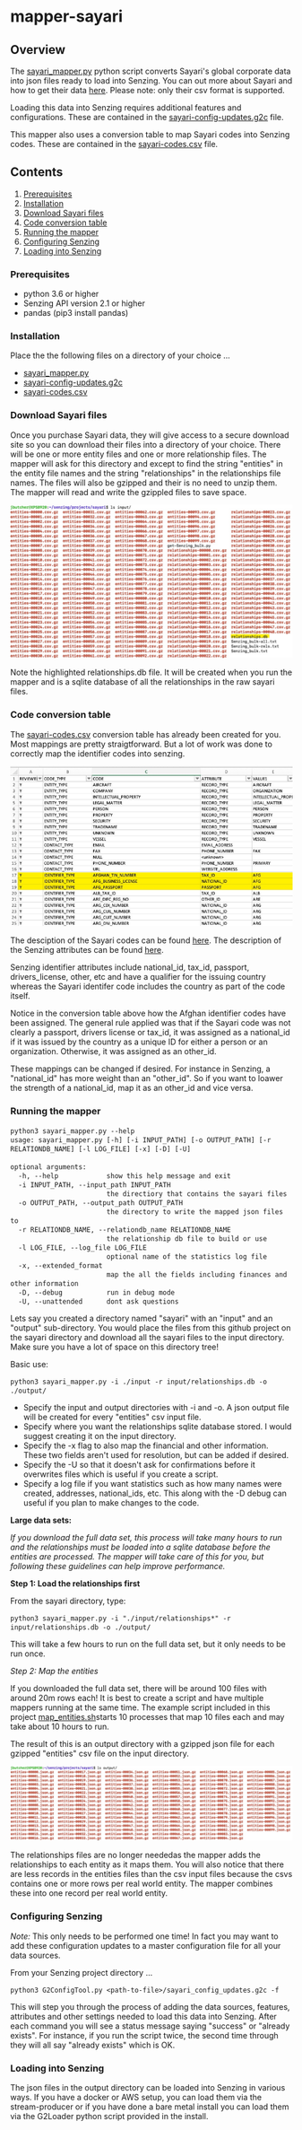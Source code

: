 # mapper-sayari

## Overview

The [sayari_mapper.py](sayari_mapper.py) python script converts Sayari's global corporate data into json files ready to load into Senzing.  You can out more about Sayari and 
how to get their data [here](https://www.sayari.com). Please note: only their csv format is supported.

Loading this data into Senzing requires additional features and configurations. These are contained in the [sayari-config-updates.g2c](sayari_config_updates.g2c) file.

This mapper also uses a conversion table to map Sayari codes into Senzing codes.  These are contained in the [sayari-codes.csv](sayari_codes.csv) file.

## Contents

1. [Prerequisites](#prerequisites)
1. [Installation](#installation)
1. [Download Sayari files](#download_Sayari_files)
1. [Code conversion table](#code_conversion_table)
1. [Running the mapper](#running_the_mapper)
1. [Configuring Senzing](#configuring-senzing)
1. [Loading into Senzing](#loading_into-senzing)

### Prerequisites

- python 3.6 or higher
- Senzing API version 2.1 or higher
- pandas (pip3 install pandas)

### Installation

Place the the following files on a directory of your choice ...

- [sayari_mapper.py](sayari_mapper.py)
- [sayari-config-updates.g2c](sayari_config_updates.g2c)
- [sayari-codes.csv](sayari_codes.csv)

### Download Sayari files

Once you purchase Sayari data, they will give access to a secure download site so you can download their files into a directory of your choice.   There will be one or more entity files
and one or more relationship files.   The mapper will ask for this directory and except to find the string "entities" in the entity file names and the string "relationships" in the 
relationships file names.  The files will also be gzipped and their is no need to unzip them.  The mapper will read and write the gzippled files to save space.

![Example of download directory](images/input-directory.jpg)

Note the highlighted relationships.db file.   It will be created when you run the mapper and is a sqlite database of all the relationships in the raw sayari files.   

### Code conversion table

The [sayari-codes.csv](sayari-codes.csv) conversion table has already been created for you. Most mappings are pretty straigtforward.  But a lot of work was done to correctly map the
identifier codes into senzing.

![Example of sayari code mappings](images/code_conversion.jpg)

The desciption of the Sayari codes can be found [here](https://docs.sayari.com/enums/#identifier-type-enum).  The description of the Senzing attributes can 
be found [here](https://senzing.zendesk.com/hc/en-us/articles/231925448-Generic-Entity-Specification-JSON-CSV-Mapping).

Senzing identifier attributes include national_id, tax_id, passport, drivers_license, other, etc and have a qualifier for the issuing country whereas the Sayari identifer 
code includes the country as part of the code itself.  

Notice in the conversion table above how the Afghan identifier codes have been assigned.  The general rule applied was that if the Sayari code was not clearly a passport, drivers 
license or tax_id, it was assigned as a national_id if it was issued by the country as a unique ID for either a person or an organization.  Otherwise, it was assigned as an other_id.

These mappings can be changed if desired.  For instance in Senzing, a "national_id" has more weight than an "other_id".  So if you want to loawer the strength of a national_id, map it 
as an other_id and vice versa.

### Running the mapper

```console
python3 sayari_mapper.py --help
usage: sayari_mapper.py [-h] [-i INPUT_PATH] [-o OUTPUT_PATH] [-r RELATIONDB_NAME] [-l LOG_FILE] [-x] [-D] [-U]

optional arguments:
  -h, --help            show this help message and exit
  -i INPUT_PATH, --input_path INPUT_PATH
                        the directiory that contains the sayari files
  -o OUTPUT_PATH, --output_path OUTPUT_PATH
                        the directory to write the mapped json files to
  -r RELATIONDB_NAME, --relationdb_name RELATIONDB_NAME
                        the relationship db file to build or use
  -l LOG_FILE, --log_file LOG_FILE
                        optional name of the statistics log file
  -x, --extended_format
                        map the all the fields including finances and other information
  -D, --debug           run in debug mode
  -U, --unattended      dont ask questions
```

Lets say you created a directory named "sayari" with an "input" and an "output" sub-directory. You would place the files from this github project on the sayari directory and download
all the sayari files to the input directory.  Make sure you have a lot of space on this directory tree! 

Basic use: 
```console
python3 sayari_mapper.py -i ./input -r input/relationships.db -o ./output/
```
- Specify the input and output directories with -i and -o.  A json output file will be created for every "entities" csv input file.
- Specify where you want the relationships sqlite database stored.   I would suggest creating it on the input directory.
- Specify the -x flag to also map the financial and other information. These two fields aren't used for resolution, but can be added if desired.
- Specify the -U so that it doesn't ask for confirmations before it overwrites files which is useful if you create a script.
- Specify a log file if you want statistics such as how many names were created, addresses, national_ids, etc.  This along with the -D debug can useful if you plan to make changes to the code.

**Large data sets:**

*If you download the full data set, this process will take many hours to run and the relationships must be loaded into a sqlite database before the entities are processed.  The mapper
will take care of this for you, but following these guidelines can help improve performance.*

**Step 1: Load the relationships first**

From the sayari directory, type: 
```console
python3 sayari_mapper.py -i "./input/relationships*" -r input/relationships.db -o ./output/
```
This will take a few hours to run on the full data set, but it only needs to be run once. 

*Step 2: Map the entities*

If you downloaded the full data set, there will be around 100 files with around 20m rows each!  It is best to create a script and have multiple mappers running at the same 
time.  The example script included in this project [map_entities.sh](map_entities.sh)starts 10 processes that map 10 files each and may take about 10 hours to run.

The result of this is an output directory with a gzipped json file for each gzipped "entities" csv file on the input directory.  

![Example of ouput directory](images/ouput-directory.jpg)

The relationships files are no longer neededas the mapper adds the relationships to each entity as it maps them.  You will also notice that there are less records in the 
entities files than the csv input files because the csvs contains one or more rows per real world entity.  The mapper combines these into one record per real world entity.

### Configuring Senzing

*Note:* This only needs to be performed one time! In fact you may want to add these configuration updates to a master configuration file for all your data sources.

From your Senzing project directory ...

```console
python3 G2ConfigTool.py <path-to-file>/sayari_config_updates.g2c -f
```

This will step you through the process of adding the data sources, features, attributes and other settings needed to load this data into 
Senzing. After each command you will see a status message saying "success" or "already exists". For instance, if you run the script twice, 
the second time through they will all say "already exists" which is OK.

### Loading into Senzing

The json files in the output directory can be loaded into Senzing in various ways.  If you have a docker or AWS setup, you can load them via the stream-producer or if you
have done a bare metal install you can load them via the G2Loader python script provided in the install.

